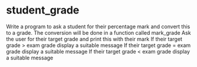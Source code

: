 # student_grade
Write a program to ask a student for their percentage mark and convert this to a grade.
The conversion will be done in a function called mark_grade
Ask the user for their target grade and print this with their mark
If their target grade > exam grade display a suitable message
If their target grade = exam grade display a suitable message
If their target grade < exam grade display a suitable message
